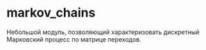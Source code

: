 # markov_chains
Небольшой модуль, позволяющий характеризовать дискретный Марковский процесс по матрице переходов.
